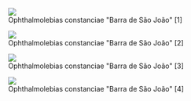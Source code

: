 <figure>
  <img src="https://thekillifish.net/index_ATTACHMENTS/20250123_constanciae_6108.jpg" />
  <figcaption>Ophthalmolebias constanciae "Barra de São João" [1]</figcaption>
</figure>

<figure>
  <img src="https://thekillifish.net/index_ATTACHMENTS/20250123_constanciae_6083.jpg" />
  <figcaption>Ophthalmolebias constanciae "Barra de São João" [2]</figcaption>
</figure>

<figure>
  <img src="https://thekillifish.net/index_ATTACHMENTS/20250123_constanciae_6103.jpg" />
  <figcaption>Ophthalmolebias constanciae "Barra de São João" [3]</figcaption>
</figure>

<figure>
  <img src="https://thekillifish.net/index_ATTACHMENTS/20250123_constanciae_5602.jpg" />
  <figcaption>Ophthalmolebias constanciae "Barra de São João" [4]</figcaption>
</figure>
